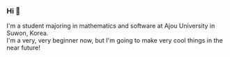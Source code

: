 ### Hi 👋
I'm a student majoring in mathematics and software at Ajou University in Suwon, Korea.<br>
I'm a very, very beginner now, but I'm going to make very cool things in the near future!

<!--
<div align="center">
  <h1>👨‍💻SKILLS😀</h1>
  <img src="https://img.shields.io/badge/HTML5-E34F26?style=flat&logo=HTML5&logoColor=white" />
	<img src="https://img.shields.io/badge/CSS3-1572B6?style=flat&logo=CSS3&logoColor=white" />
  <img src="https://img.shields.io/badge/JavaScript-F7DF1E?style=flat&logo=JavaScript&logoColor=white" />
  <img src="https://img.shields.io/badge/-00599C?style=flat&logo=C&logoColor=white"/>
  <img src="https://img.shields.io/badge/Java-2F2625?style=flat&logo=CoffeeScript&logoColor=white"/>
  <img src="https://img.shields.io/badge/PostgreSQL-4169E1?style=flat&logo=PostgreSQL&logoColor=white"/>
  
</div>



**WooShangHyeon/WooShangHyeon** is a ✨ _special_ ✨ repository because its `README.md` (this file) appears on your GitHub profile.

Here are some ideas to get you started:

- 🔭 I’m currently working on ...
- 🌱 I’m currently learning ...
- 👯 I’m looking to collaborate on ...
- 🤔 I’m looking for help with ...
- 💬 Ask me about ...
- 📫 How to reach me: ...
- 😄 Pronouns: ...
- ⚡ Fun fact: ...
-->
